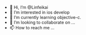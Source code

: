 - 👋 Hi, I’m @Linfeikai
- 👀 I’m interested in ios develop
- 🌱 I’m currently learning objective-c.
- 💞️ I’m looking to collaborate on ...
- 📫 How to reach me ...

<!---
Linfeikai/Linfeikai is a ✨ special ✨ repository because its `README.md` (this file) appears on your GitHub profile.
You can click the Preview link to take a look at your changes.
--->
